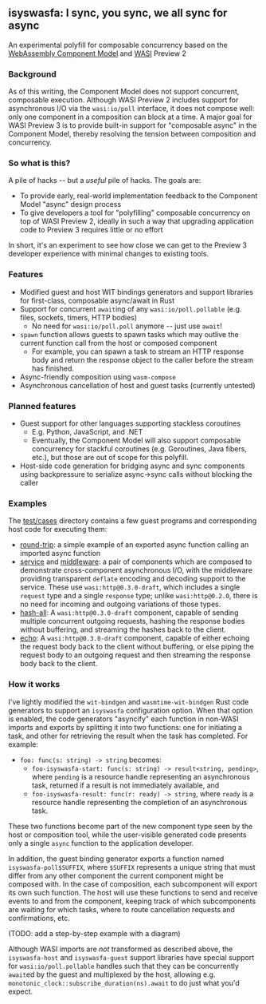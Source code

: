 ## isyswasfa: I sync, you sync, we all sync for async

An experimental polyfill for composable concurrency based on the [WebAssembly Component Model](https://github.com/WebAssembly/component-model) and [WASI](https://github.com/WebAssembly/WASI) Preview 2

### Background

As of this writing, the Component Model does not support concurrent, composable execution.  Although WASI Preview 2 includes support for asynchronous I/O via the `wasi:io/poll` interface, it does not compose well: only one component in a composition can block at a time.  A major goal for WASI Preview 3 is to provide built-in support for "composable async" in the Component Model, thereby resolving the tension between composition and concurrency.

### So what is this?

A pile of hacks -- but a _useful_ pile of hacks.  The goals are:

- To provide early, real-world implementation feedback to the Component Model "async" design process
- To give developers a tool for "polyfilling" composable concurrency on top of WASI Preview 2, ideally in such a way that upgrading application code to Preview 3 requires little or no effort

In short, it's an experiment to see how close we can get to the Preview 3 developer experience with minimal changes to existing tools.

### Features

- Modified guest and host WIT bindings generators and support libraries for first-class, composable async/await in Rust
- Support for concurrent `await`ing of any `wasi:io/poll.pollable` (e.g. files, sockets, timers, HTTP bodies)
  - No need for `wasi:io/poll.poll` anymore -- just use `await`!
- `spawn` function allows guests to spawn tasks which may outlive the current function call from the host or composed component
  - For example, you can spawn a task to stream an HTTP response body and return the response object to the caller before the stream has finished.
- Async-friendly composition using `wasm-compose`
- Asynchronous cancellation of host and guest tasks (currently untested)

### Planned features

- Guest support for other languages supporting stackless coroutines
  - E.g. Python, JavaScript, and .NET
  - Eventually, the Component Model will also support composable concurrency for stackful coroutines (e.g. Goroutines, Java fibers, etc.), but those are out of scope for this polyfill.
- Host-side code generation for bridging async and sync components using backpressure to serialize async->sync calls without blocking the caller

### Examples

The [test/cases](./test/cases) directory contains a few guest programs and corresponding host code for executing them:

- [round-trip](./test/cases/round-trip/src/lib.rs): a simple example of an exported async function calling an imported async function
- [service](./test/cases/service/src/lib.rs) and [middleware](./test/cases/middleware/src/lib.rs): a pair of components which are composed to demonstrate cross-component asynchronous I/O, with the middleware providing transparent `deflate` encoding and decoding support to the service.  These use `wasi:http@0.3.0-draft`, which includes a single `request` type and a single `response` type; unlike `wasi:http@0.2.0`, there is no need for incoming and outgoing variations of those types.
- [hash-all](./test/cases/hash-all/src/lib.rs): A `wasi:http@0.3.0-draft` component, capable of sending multiple concurrent outgoing requests, hashing the response bodies without buffering, and streaming the hashes back to the client.
- [echo](./test/cases/echo/src/lib.rs): A `wasi:http@0.3.0-draft` component, capable of either echoing the request body back to the client without buffering, or else piping the request body to an outgoing request and then streaming the response body back to the client.

### How it works

I've lightly modified the `wit-bindgen` and `wasmtime-wit-bindgen` Rust code generators to support an `isyswasfa` configuration option.  When that option is enabled, the code generators "asyncify" each function in non-WASI imports and exports by splitting it into two functions: one for initiating a task, and other for retrieving the result when the task has completed.  For example:

- `foo: func(s: string) -> string` becomes:
  - `foo-isyswasfa-start: func(s: string) -> result<string, pending>`, where `pending` is a resource handle representing an asynchronous task, returned if a result is not immediately available, and
  - `foo-isyswasfa-result: func(r: ready) -> string`, where `ready` is a resource handle representing the completion of an asynchronous task.
  
These two functions become part of the new component type seen by the host or composition tool, while the user-visible generated code presents only a single `async` function to the application developer.

In addition, the guest binding generator exports a function named `isyswasfa-poll$SUFFIX`, where `$SUFFIX` represents a unique string that must differ from any other component the current component might be composed with.  In the case of composition, each subcomponent will export its own such function.  The host will use these functions to send and receive events to and from the component, keeping track of which subcomponents are waiting for which tasks, where to route cancellation requests and confirmations, etc.

(TODO: add a step-by-step example with a diagram)

Although WASI imports are *not* transformed as described above, the `isyswasfa-host` and `isyswasfa-guest` support libraries have special support for `wasi:io/poll.pollable` handles such that they can be concurrently `await`ed by the guest and multiplexed by the host, allowing e.g. `monotonic_clock::subscribe_duration(ns).await` to do just what you'd expect.
